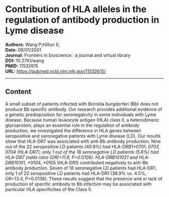# Contribution of HLA alleles in the regulation of antibody production in Lyme disease

**Authors:** Wang P;Hilton E;  
**Date:** 09/01/2001  
**Journal:** Frontiers in bioscience : a journal and virtual library  
**DOI:** 10.2741/wang  
**PMID:** 11532615  
**URL:** https://pubmed.ncbi.nlm.nih.gov/11532615/

---

## Content

A small subset of patients infected with Borrelia burgdorferi (Bb) does not produce Bb specific antibody. Our research provides additional evidence of a genetic predisposition for seronegativity in some individuals with Lyme disease. Because human leukocyte antigen (HLA) class II, a heterodimeric glycoprotein, plays an essential role in the regulation of antibody production, we investigated the difference in HLA genes between seropositive and seronegative patients with Lyme disease (LD). Our results show that HLA-DR7 was associated with anti-Bb antibody production. Nine out of the 22 seropositive LD patients (40.9%) had HLA-DRB1*0701, *0703, *0704 (HLA-DR7); only 1 out of the 18 seronegative LD patients (5.6%) had HLA-DR7 (odds ratio (OR)=11.8, P=0.0126). HLA-DRB1*01021 and HLA-DRB1*0101, *0104, *0105 (HLA-DR1) contributed negatively to anti-Bb antibody production. Seven of 18 seronegative LD patients had HLA-DR1, only 1 of 22 seropositive LD patients had HLA-DR1 (38.9% vs. 4.5%, OR=13.4, P=0.0138). These results suggest that the presence and or lack of production of specific antibody to Bb infection may be associated with particular HLA specificities of the Class II.
